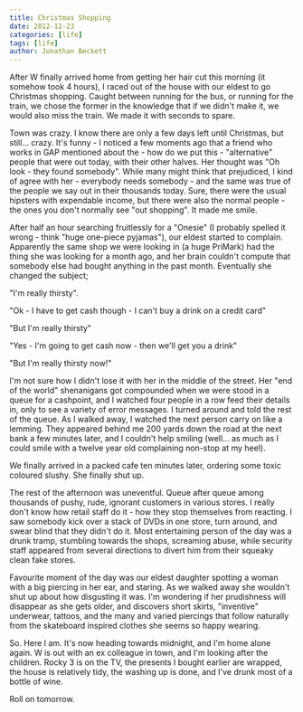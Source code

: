 ```yaml
---
title: Christmas Shopping
date: 2012-12-23
categories: [life]
tags: [life]
author: Jonathan Beckett
---
```


After W finally arrived home from getting her hair cut this morning (it somehow took 4 hours), I raced out of the house with our eldest to go Christmas shopping. Caught between running for the bus, or running for the train, we chose the former in the knowledge that if we didn't make it, we would also miss the train. We made it with seconds to spare.

Town was crazy. I know there are only a few days left until Christmas, but still... crazy. It's funny - I noticed a few moments ago that a friend who works in GAP mentioned about the - how do we put this - "alternative" people that were out today, with their other halves. Her thought was "Oh look - they found somebody". While many might think that prejudiced, I kind of agree with her - everybody needs somebody - and the same was true of the people we say out in their thousands today. Sure, there were the usual hipsters with expendable income, but there were also the normal people - the ones you don't normally see "out shopping". It made me smile.

After half an hour searching fruitlessly for a "Onesie" (I probably spelled it wrong - think "huge one-piece pyjamas"), our eldest started to complain. Apparently the same shop we were looking in (a huge PriMark) had the thing she was looking for a month ago, and her brain couldn't compute that somebody else had bought anything in the past month. Eventually she changed the subject;

"I'm really thirsty".

"Ok - I have to get cash though - I can't buy a drink on a credit card"

"But I'm really thirsty"

"Yes - I'm going to get cash now - then we'll get you a drink"

"But I'm really thirsty now!"

I'm not sure how I didn't lose it with her in the middle of the street. Her "end of the world" shenanigans got compounded when we were stood in a queue for a cashpoint, and I watched four people in a row feed their details in, only to see a variety of error messages. I turned around and told the rest of the queue. As I walked away, I watched the next person carry on like a lemming. They appeared behind me 200 yards down the road at the next bank a few minutes later, and I couldn't help smiling (well... as much as I could smile with a twelve year old complaining non-stop at my heel).

We finally arrived in a packed cafe ten minutes later, ordering some toxic coloured slushy. She finally shut up.

The rest of the afternoon was uneventful. Queue after queue among thousands of pushy, rude, ignorant customers in various stores. I really don't know how retail staff do it - how they stop themselves from reacting. I saw somebody kick over a stack of DVDs in one store, turn around, and swear blind that they didn't do it. Most entertaining person of the day was a drunk tramp, stumbling towards the shops, screaming abuse, while security staff appeared from several directions to divert him from their squeaky clean fake stores.

Favourite moment of the day was our eldest daughter spotting a woman with a big piercing in her ear, and staring. As we walked away she wouldn't shut up about how disgusting it was. I'm wondering if her prudishness will disappear as she gets older, and discovers short skirts, "inventive" underwear, tattoos, and the many and varied piercings that follow naturally from the skateboard inspired clothes she seems so happy wearing.

So. Here I am. It's now heading towards midnight, and I'm home alone again. W is out with an ex colleague in town, and I'm looking after the children. Rocky 3 is on the TV, the presents I bought earlier are wrapped, the house is relatively tidy, the washing up is done, and I've drunk most of a bottle of wine.

Roll on tomorrow.